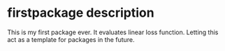 
# firstpackage description

This is my first package ever. It evaluates linear loss function.
Letting this act as a template for packages in the future.

